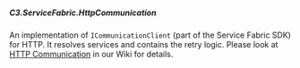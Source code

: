 ##### C3.ServiceFabric.HttpCommunication
An implementation of `ICommunicationClient` (part of the Service Fabric SDK) for HTTP. 
It resolves services and contains the retry logic. Please look at [HTTP Communication](https://github.com/c3-ls/ServiceFabric-HttpServiceGateway/wiki/HTTP-Communication) 
in our Wiki for details.
